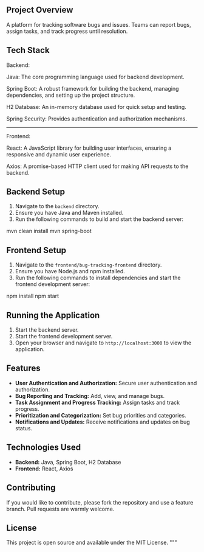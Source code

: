 ## Project Overview
A platform for tracking software bugs and issues. Teams can report bugs, assign tasks, and track progress until resolution.

## Tech Stack
Backend:

Java: The core programming language used for backend development.

Spring Boot: A robust framework for building the backend, managing dependencies, and setting up the project structure.

H2 Database: An in-memory database used for quick setup and testing.

Spring Security: Provides authentication and authorization mechanisms.

-----------------------------------------------------------------------------------------------------------------------------------------

Frontend:

React: A JavaScript library for building user interfaces, ensuring a responsive and dynamic user experience.

Axios: A promise-based HTTP client used for making API requests to the backend.

## Backend Setup
1. Navigate to the `backend` directory.
2. Ensure you have Java and Maven installed.
3. Run the following commands to build and start the backend server:

mvn clean install mvn spring-boot


## Frontend Setup
1. Navigate to the `frontend/bug-tracking-frontend` directory.
2. Ensure you have Node.js and npm installed.
3. Run the following commands to install dependencies and start the frontend development server:

npm install npm start


## Running the Application
1. Start the backend server.
2. Start the frontend development server.
3. Open your browser and navigate to `http://localhost:3000` to view the application.

## Features
- **User Authentication and Authorization:** Secure user authentication and authorization.
- **Bug Reporting and Tracking:** Add, view, and manage bugs.
- **Task Assignment and Progress Tracking:** Assign tasks and track progress.
- **Prioritization and Categorization:** Set bug priorities and categories.
- **Notifications and Updates:** Receive notifications and updates on bug status.

## Technologies Used
- **Backend:** Java, Spring Boot, H2 Database
- **Frontend:** React, Axios

## Contributing
If you would like to contribute, please fork the repository and use a feature branch. Pull requests are warmly welcome.

## License
This project is open source and available under the MIT License.
"""

